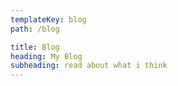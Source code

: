 ```yaml
---
templateKey: blog
path: /blog

title: Blog
heading: My Blog
subheading: read about what i think
---
```


